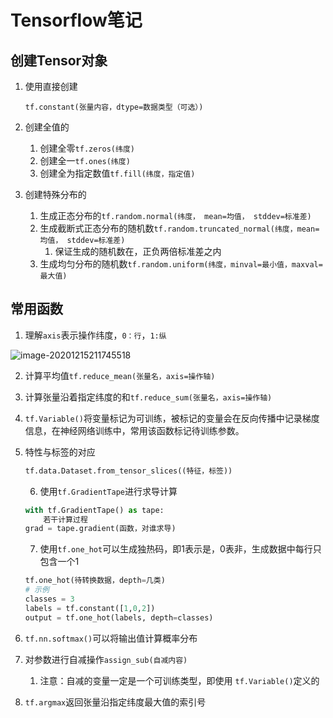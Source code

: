 # Tensorflow笔记

## 创建Tensor对象

1. 使用直接创建

   `tf.constant(张量内容，dtype=数据类型（可选）)`

2. 创建全值的

   1. 创建全零`tf.zeros(纬度)`
   2. 创建全一`tf.ones(纬度)`
   3. 创建全为指定数值`tf.fill(纬度，指定值)`

3. 创建特殊分布的

   1. 生成正态分布的`tf.random.normal(纬度， mean=均值， stddev=标准差)`
   2. 生成截断式正态分布的随机数`tf.random.truncated_normal(纬度，mean=均值， stddev=标准差)`
      1. 保证生成的随机数在，正负两倍标准差之内
   3. 生成均匀分布的随机数`tf.random.uniform(纬度，minval=最小值，maxval=最大值)`



## 常用函数

1. 理解`axis`表示操作纬度，`0：行`，`1:纵`

![image-20201215211745518](E:\book\笔记\机器学习\Tensorflow笔记.assets\image-20201215211745518.png)

 2. 计算平均值`tf.reduce_mean(张量名，axis=操作轴)`

 3. 计算张量沿着指定纬度的和`tf.reduce_sum(张量名，axis=操作轴)`

 4. `tf.Variable()`将变量标记为可训练，被标记的变量会在反向传播中记录梯度信息，在神经网络训练中，常用该函数标记待训练参数。

 5. 特性与标签的对应

    ```python
    tf.data.Dataset.from_tensor_slices((特征，标签))
    ```

	6. 使用`tf.GradientTape`进行求导计算

    ```python
    with tf.GradientTape() as tape:
        若干计算过程
    grad = tape.gradient(函数，对谁求导)
    ```

	7. 使用`tf.one_hot`可以生成独热码，即1表示是，0表非，生成数据中每行只包含一个1

    ```python
    tf.one_hot(待转换数据，depth=几类)
    # 示例
    classes = 3
    labels = tf.constant([1,0,2])
    output = tf.one_hot(labels, depth=classes)
    ```

 6. `tf.nn.softmax()`可以将输出值计算概率分布

 7. 对参数进行自减操作`assign_sub(自减内容)`

     1. 注意：自减的变量一定是一个可训练类型，即使用 `tf.Variable()`定义的

 8. `tf.argmax`返回张量沿指定纬度最大值的索引号